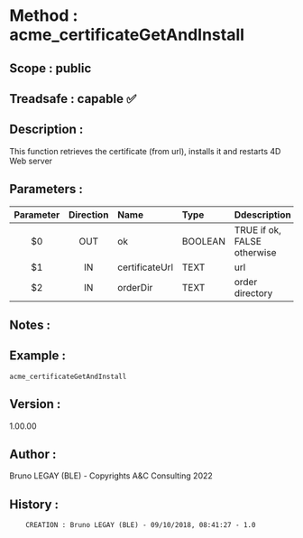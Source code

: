 ﻿# **Method :** acme_certificateGetAndInstall
## **Scope :** public
## **Treadsafe :** capable ✅ 
## **Description :** 
This function retrieves the certificate (from url), installs it and restarts 4D Web server
## **Parameters :** 
| Parameter | Direction | Name | Type | Ddescription | 
|:----:|:----:|:----|:----|:----| 
| $0 | OUT | ok | BOOLEAN | TRUE if ok, FALSE otherwise | 
| $1 | IN | certificateUrl | TEXT | url | 
| $2 | IN | orderDir | TEXT | order directory | 

## **Notes :** 

## **Example :** 
```
acme_certificateGetAndInstall
```
## **Version :** 
1.00.00
## **Author :** 
Bruno LEGAY (BLE) - Copyrights A&C Consulting 2022
## **History :** 
 
        CREATION : Bruno LEGAY (BLE) - 09/10/2018, 08:41:27 - 1.0
